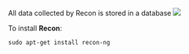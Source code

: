All data collected by Recon is stored in a database
![](./img/recon.png)

To install **Recon**:
````
sudo apt-get install recon-ng
````
